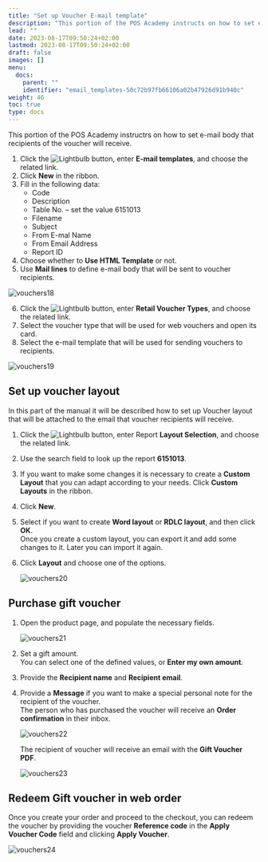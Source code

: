 ```yaml
---
title: "Set up Voucher E-mail template"
description: "This portion of the POS Academy instructs on how to set e-mail body that recipients of the voucher will receive."
lead: ""
date: 2023-08-17T09:50:24+02:00
lastmod: 2023-08-17T09:50:24+02:00
draft: false
images: []
menu:
  docs:
    parent: ""
    identifier: "email_templates-50c72b97fb66106a02b47926d91b940c"
weight: 46
toc: true
type: docs
---
```


This portion of the POS Academy instructrs on how to set e-mail body that recipients of the voucher will receive.

1.	Click the ![Lightbulb](Lightbulb_icon.PNG) button, enter **E-mail templates**, and choose the related link.
2.	Click **New** in the ribbon.
3.	Fill in the following data:
    - Code
    - Description
    - Table No. – set the value 6151013
    - Filename
    - Subject
    - From E-mal Name
    - From Email Address
    - Report ID
4.	Choose whether to **Use HTML Template** or not.
5.	Use **Mail lines** to define e-mail body that will be sent to voucher recipients.

  ![vouchers18](vouchers18.png)

6.	Click the ![Lightbulb](Lightbulb_icon.PNG) button, enter **Retail Voucher Types**, and choose the related link.
7.	Select the voucher type that will be used for web vouchers and open its card.
8.	Select the e-mail template that will be used for sending vouchers to recipients.

  ![vouchers19](vouchers19.png)

## Set up voucher layout

In this part of the manual it will be described how to set up Voucher layout that will be attached to the email that voucher recipients will receive.

1.	Click the ![Lightbulb](Lightbulb_icon.PNG) button, enter Report **Layout Selection**, and choose the related link.
2.	Use the search field to look up the report **6151013**. 
3.	If you want to make some changes it is necessary to create a **Custom Layout** that you can adapt according to your needs. Click **Custom Layouts** in the ribbon.
4.	Click **New**.
5.	Select if you want to create **Word layout** or **RDLC layout**, and then click **OK**.      
    Once you create a custom layout, you can export it and add some changes to it. Later you can import it again. 
6. Click **Layout** and choose one of the options.

    ![vouchers20](vouchers20.png)

## Purchase gift voucher 

1. Open the product page, and populate the necessary fields.

    ![vouchers21](vouchers21.png)

2.	Set a gift amount.   
    You can select one of the defined values, or **Enter my own amount**.
3.	Provide the **Recipient name** and **Recipient email**.
4.	Provide a **Message** if you want to make a special personal note for the recipient of the voucher.       
    The person who has purchased the voucher will receive an **Order confirmation** in their inbox.

    ![vouchers22](vouchers22.png)

    The recipient of voucher will receive an email with the **Gift Voucher PDF**.  

    ![vouchers23](vouchers23.png)

## Redeem Gift voucher in web order

Once you create your order and proceed to the checkout, you can redeem the voucher by providing the voucher **Reference code** in the **Apply Voucher Code** field and clicking **Apply Voucher**.

  ![vouchers24](vouchers24.png)